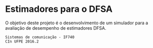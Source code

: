 # Estimadores para o DFSA

O objetivo deste projeto é o desenvolvimento de um simulador para a avaliação de desempenho de estimadores DFSA.<br>

```
Sistemas de comunicação - IF740
CIn UFPE 2016.2
```